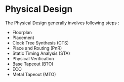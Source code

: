 # Physical Design

The Physical Design generally involves following steps : 
- Floorplan
- Placement
- Clock Tree Synthesis (CTS)
- Place and Routing (PnR)
- Static Timing Analysis (STA)
- Physical Verification
- Base Tapeout (BTO)
- ECO
- Metal Tapeout (MTO)
